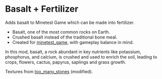# Basalt + Fertilizer
Adds basalt to Minetest Game which can be made into fertilizer.

- Basalt, one of the most common rocks on Earth.
- Crushed basalt instead of the traditional bone meal.
- Created for [minetest_game](https://content.minetest.net/packages/Minetest/minetest_game/), with gameplay balance in mind.

In this mod, basalt, a rock abundant in key nutrients like potassium, phosphorus, and calcium, is crushed and used to enrich the soil, leading to crops, flowers, cactus, papyrus, saplings and grass growth.

Textures from [too_many_stones](https://content.minetest.net/packages/JoeEnderman/too_many_stones/) (modified).
